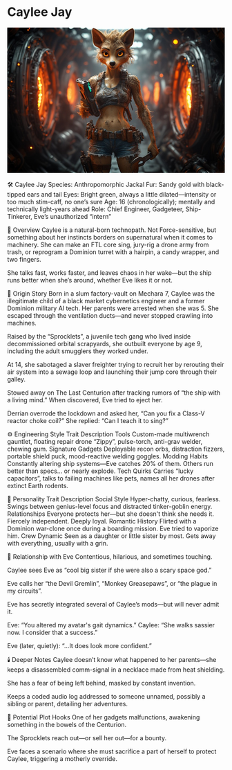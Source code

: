 # Caylee Jay

![Caylee Jay](../assets/caylee.jpg)

🛠️ Caylee Jay
Species: Anthropomorphic Jackal
Fur: Sandy gold with black-tipped ears and tail
Eyes: Bright green, always a little dilated—intensity or too much stim-caff, no one’s sure
Age: 16 (chronologically); mentally and technically light-years ahead
Role: Chief Engineer, Gadgeteer, Ship-Tinkerer, Eve’s unauthorized “intern”

🔧 Overview
Caylee is a natural-born technopath. Not Force-sensitive, but something about her instincts borders on supernatural when it comes to machinery. She can make an FTL core sing, jury-rig a drone army from trash, or reprogram a Dominion turret with a hairpin, a candy wrapper, and two fingers.

She talks fast, works faster, and leaves chaos in her wake—but the ship runs better when she’s around, whether Eve likes it or not.

🧬 Origin Story
Born in a slum factory-vault on Mechara 7, Caylee was the illegitimate child of a black market cybernetics engineer and a former Dominion military AI tech. Her parents were arrested when she was 5. She escaped through the ventilation ducts—and never stopped crawling into machines.

Raised by the “Sprocklets”, a juvenile tech gang who lived inside decommissioned orbital scrapyards, she outbuilt everyone by age 9, including the adult smugglers they worked under.

At 14, she sabotaged a slaver freighter trying to recruit her by rerouting their air system into a sewage loop and launching their jump core through their galley.

Stowed away on The Last Centurion after tracking rumors of “the ship with a living mind.” When discovered, Eve tried to eject her.

Derrian overrode the lockdown and asked her, “Can you fix a Class-V reactor choke coil?”
She replied: “Can I teach it to sing?”

⚙️ Engineering Style
Trait	Description
Tools	Custom-made multiwrench gauntlet, floating repair drone “Zippy”, pulse-torch, anti-grav welder, chewing gum.
Signature Gadgets	Deployable recon orbs, distraction fizzers, portable shield puck, mood-reactive welding goggles.
Modding Habits	Constantly altering ship systems—Eve catches 20% of them. Others run better than specs… or nearly explode.
Tech Quirks	Carries “lucky capacitors”, talks to failing machines like pets, names all her drones after extinct Earth rodents.

🧠 Personality
Trait	Description
Social Style	Hyper-chatty, curious, fearless. Swings between genius-level focus and distracted tinker-goblin energy.
Relationships	Everyone protects her—but she doesn't think she needs it. Fiercely independent. Deeply loyal.
Romantic History	Flirted with a Dominion war-clone once during a boarding mission. Eve tried to vaporize him.
Crew Dynamic	Seen as a daughter or little sister by most. Gets away with everything, usually with a grin.

🤖 Relationship with Eve
Contentious, hilarious, and sometimes touching.

Caylee sees Eve as “cool big sister if she were also a scary space god.”

Eve calls her “the Devil Gremlin”, “Monkey Greasepaws”, or “the plague in my circuits”.

Eve has secretly integrated several of Caylee’s mods—but will never admit it.

Eve: “You altered my avatar's gait dynamics.”
Caylee: “She walks sassier now. I consider that a success.”

Eve (later, quietly): “...It does look more confident.”

🕯️ Deeper Notes
Caylee doesn’t know what happened to her parents—she keeps a disassembled comm-signal in a necklace made from heat shielding.

She has a fear of being left behind, masked by constant invention.

Keeps a coded audio log addressed to someone unnamed, possibly a sibling or parent, detailing her adventures.

🧨 Potential Plot Hooks
One of her gadgets malfunctions, awakening something in the bowels of the Centurion.

The Sprocklets reach out—or sell her out—for a bounty.

Eve faces a scenario where she must sacrifice a part of herself to protect Caylee, triggering a motherly override.

